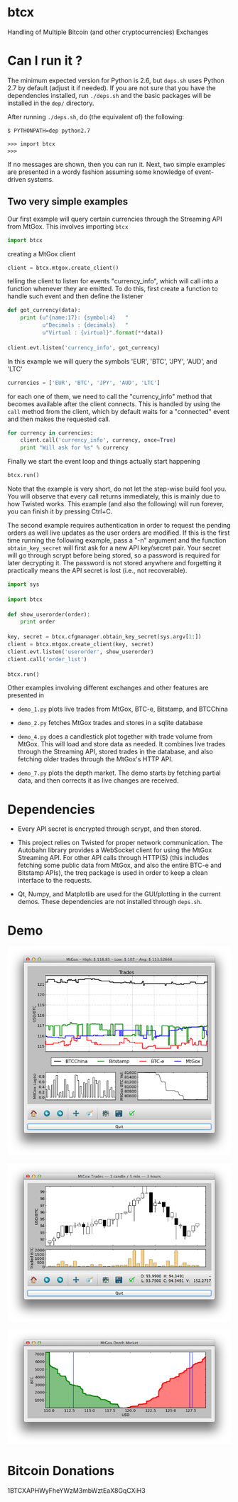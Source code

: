 btcx
====

Handling of Multiple Bitcoin (and other cryptocurrencies) Exchanges


Can I run it ?
==============

The minimum  expected version  for Python is  2.6, but  `deps.sh` uses
Python 2.7 by default (adjust it if  needed). If you are not sure that
you have  the dependencies  installed, run  `./deps.sh` and  the basic
packages will be installed in the `dep/` directory.

After running `./deps.sh`, do (the equivalent of) the following:

	$ PYTHONPATH=dep python2.7

```
>>> import btcx
>>>
```

If  no messages  are shown,  then you  can run  it.  Next,  two simple
examples are presented  in a wordy fashion assuming  some knowledge of
event-driven systems.


Two very simple examples
------------------------

Our first example will query  certain currencies through the Streaming
API from MtGox. This involves importing `btcx`

```python
import btcx
```

creating a MtGox client

```python
client = btcx.mtgox.create_client()
```

telling the client  to listen for events  "currency\_info", which will
call into  a function  whenever they  are emitted.  To do  this, first
create a function to handle such event and then define the listener

```python
def got_currency(data):
    print (u"{name:17}: {symbol:4}   "
           u"Decimals : {decimals}   "
           u"Virtual : {virtual}".format(**data))

client.evt.listen('currency_info', got_currency)
```

In this example we will query  the symbols 'EUR', 'BTC', 'JPY', 'AUD',
and 'LTC'

```python
currencies = ['EUR', 'BTC', 'JPY', 'AUD', 'LTC']
```

for each one of them, we need to call the "currency\_info" method that
becomes available after the client  connects. This is handled by using
the  `call` method  from  the client,  which by  default  waits for  a
"connected" event and then makes the requested call.

```python
for currency in currencies:
    client.call('currency_info', currency, once=True)
    print "Will ask for %s" % currency
```

Finally we start the event loop and things actually start happening

```python
btcx.run()
```

Note that  the example is very  short, do not let  the step-wise build
fool you.  You will observe  that every call returns immediately, this
is  mainly due  to  how  Twisted works.  This  example  (and also  the
following) will run forever, you can finish it by pressing Ctrl+C.

The second  example requires  authentication in  order to  request the
pending  orders  as   well  live  updates  as  the   user  orders  are
modified. If  this is  the first time  running the  following example,
pass a "-n"  argument and the function  `obtain_key_secret` will first
ask for a new API key/secret pair.  Your secret will go through scrypt
before being  stored, so a  password is required for  later decrypting
it. The password is not  stored anywhere and forgetting it practically
means the API secret is lost (i.e., not recoverable).

```python
import sys

import btcx

def show_userorder(order):
	print order

key, secret = btcx.cfgmanager.obtain_key_secret(sys.argv[1:])
client = btcx.mtgox.create_client(key, secret)
client.evt.listen('userorder', show_userorder)
client.call('order_list')

btcx.run()
```

Other examples  involving different  exchanges and other  features are
presented in

+ `demo_1.py` plots live trades from MtGox, BTC-e, Bitstamp, and BTCChina

+ `demo_2.py` fetches MtGox trades and stores in a sqlite database

+ `demo_4.py` does a candlestick  plot together with trade volume from
MtGox.  This will  load and  store data  as needed.  It combines  live
trades through the  Streaming API, stored trades in  the database, and
also fetching older trades through the MtGox's HTTP API.

+  `demo_7.py` plots  the depth  market. The  demo starts  by fetching
partial data, and then corrects it as live changes are received.


Dependencies
============

+ Every API secret is encrypted through scrypt, and then stored.

+ This  project relies  on Twisted  for proper  network communication.
The Autobahn library  provides a WebSocket client for  using the MtGox
Streaming  API. For  other API  calls through  HTTP(S) (this  includes
fetching some  public data from MtGox,  and also the entire  BTC-e and
Bitstamp APIs),  the treq  package is  used in order  to keep  a clean
interface to the requests.

+  Qt, Numpy,  and Matplotlib  are used  for the  GUI/plotting in  the
current  demos.    These  dependencies   are  not   installed  through
`deps.sh`.


Demo
====

![demo1](screenshot/demo_1_up2.png?raw=True)

![demo4](screenshot/demo_4.png?raw=True)

![demo7](screenshot/demo_7.png?raw=True)


Bitcoin Donations
=================

1BTCXAPHWyFheYWzM3mbWztEaX8GqCXiH3

